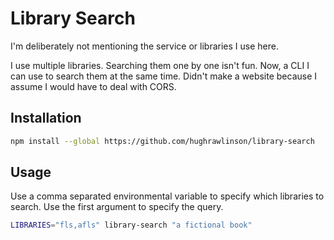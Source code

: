 # Library Search

I'm deliberately not mentioning the service or libraries I use here.

I use multiple libraries. Searching them one by one isn't fun. Now, a CLI I can
use to search them at the same time. Didn't make a website because I assume I
would have to deal with CORS.

## Installation

```sh
npm install --global https://github.com/hughrawlinson/library-search
```

## Usage

Use a comma separated environmental variable to specify which libraries to
search. Use the first argument to specify the query.

```sh
LIBRARIES="fls,afls" library-search "a fictional book"
```
